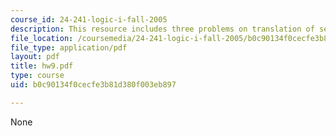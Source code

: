 ```yaml
---
course_id: 24-241-logic-i-fall-2005
description: This resource includes three problems on translation of sentences.
file_location: /coursemedia/24-241-logic-i-fall-2005/b0c90134f0cecfe3b81d380f003eb897_hw9.pdf
file_type: application/pdf
layout: pdf
title: hw9.pdf
type: course
uid: b0c90134f0cecfe3b81d380f003eb897

---
```

None